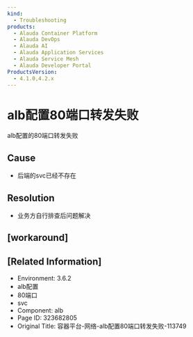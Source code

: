 ```yaml
---
kind:
  - Troubleshooting
products:
  - Alauda Container Platform
  - Alauda DevOps
  - Alauda AI
  - Alauda Application Services
  - Alauda Service Mesh
  - Alauda Developer Portal
ProductsVersion:
  - 4.1.0,4.2.x
---
```

<!-- A type of document that involves encountering a fault, diagnosing it, performing root cause analysis, and providing solutions. -->

# alb配置80端口转发失败

alb配置的80端口转发失败

## Cause
- 后端的svc已经不存在

## Resolution
- 业务方自行排查后问题解决

## [workaround]

## [Related Information]
- Environment: 3.6.2
- alb配置
- 80端口
- svc
- Component: alb
- Page ID: 323682805
- Original Title: 容器平台-网络-alb配置80端口转发失败-113749
